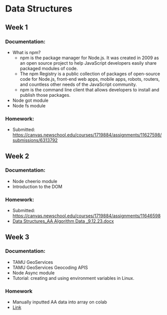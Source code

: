 # Data Structures
## Week 1
### Documentation:
- What is npm?
  - npm is the package manager for Node.js. It was created in 2009 as an open source project to help JavaScript developers easily share packaged modules of code.
  - The npm Registry is a public collection of packages of open-source code for Node.js, front-end web apps, mobile apps, robots, routers, and countless other needs of the JavaScript community.
  - npm is the command line client that allows developers to install and publish those packages.
- Node got module
- Node fs module

### Homework:
- Submitted: https://canvas.newschool.edu/courses/1719884/assignments/11627598/submissions/6313792 



## Week 2
### Documentation:
- Node cheerio module
- Introduction to the DOM

### Homework:
- Submitted: https://canvas.newschool.edu/courses/1719884/assignments/11646598
- [Data Structures_AA Algorithm Data _9.12.23.docx](https://github.com/sophiegraves/data-structures/files/12645190/Data.Structures_AA.Algorithm.Data._9.12.23.docx)




## Week 3
### Documentation:
- TAMU GeoServices
- TAMU GeoServices Geocoding APIS
- Node Async module
- Tutorial: creating and using environment variables in Linux.

### Homework
- Manually inputted AA data into array on colab
- [Link](https://github.com/sophiegraves/data-structures/blob/c743cec36d90b14deda5e68e5721e06b4caeaef9/Week%203%20Assignment.ipynb)
